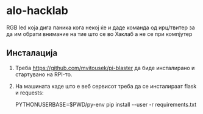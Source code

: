 alo-hacklab
===========

RGB led која дига паника кога некој ќе и даде команда од ирц/твитер за да им обрати внимание на тие што се во Хаклаб а не се при компјутер


Инсталација
-----------

1. Треба https://github.com/mvitousek/pi-blaster да биде инсталирано и стартувано на RPI-то.
2. На машината каде што е веб сервисот треба да се инсталираат flask и requests:

   PYTHONUSERBASE=$PWD/py-env pip install --user -r requirements.txt

